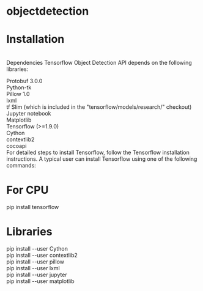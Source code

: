 # objectdetection
# Installation
<br />
Dependencies
Tensorflow Object Detection API depends on the following libraries:

Protobuf 3.0.0<br />
Python-tk<br />
Pillow 1.0<br />
lxml<br />
tf Slim (which is included in the "tensorflow/models/research/" checkout) <br />
Jupyter notebook <br />
Matplotlib<br />
Tensorflow (>=1.9.0) <br />
Cython <br />
contextlib2 <br />
cocoapi <br />
For detailed steps to install Tensorflow, follow the Tensorflow installation instructions. A typical user can install Tensorflow using one of the following commands:

# For CPU
pip install tensorflow <br />

# Libraries
pip install --user Cython <br />
pip install --user contextlib2 <br />
pip install --user pillow <br />
pip install --user lxml <br />
pip install --user jupyter <br />
pip install --user matplotlib <br />
